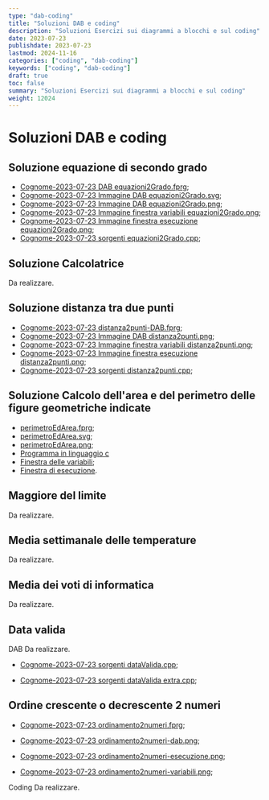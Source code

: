 ```yaml
---
type: "dab-coding"
title: "Soluzioni DAB e coding"
description: "Soluzioni Esercizi sui diagrammi a blocchi e sul coding"
date: 2023-07-23
publishdate: 2023-07-23
lastmod: 2024-11-16
categories: ["coding", "dab-coding"]
keywords: ["coding", "dab-coding"]
draft: true
toc: false
summary: "Soluzioni Esercizi sui diagrammi a blocchi e sul coding"
weight: 12024
---
```


# Soluzioni DAB e coding

## Soluzione equazione di secondo grado

- [Cognome-2023-07-23 DAB equazioni2Grado.fprg](/static/coding/dab-coding/equazioni2Grado.fprg);
- [Cognome-2023-07-23 Immagine DAB equazioni2Grado.svg](/static/coding/dab-coding/equazioni2Grado.svg);
- [Cognome-2023-07-23 Immagine DAB equazioni2Grado.png](/static/coding/dab-coding/equazioni2Grado.png);
- [Cognome-2023-07-23 Immagine finestra variabili equazioni2Grado.png](/static/coding/dab-coding/equazioni2Grado-variabili.png);
- [Cognome-2023-07-23 Immagine finestra esecuzione equazioni2Grado.png](/static/coding/dab-coding/equazioni2Grado-esecuzione.png);
- [Cognome-2023-07-23 sorgenti equazioni2Grado.cpp](/static/coding/dab-coding/equazioni2Grado.cpp);

## Soluzione Calcolatrice

Da realizzare.

## Soluzione distanza tra due punti

- [Cognome-2023-07-23 distanza2punti-DAB.fprg](/static/coding/dab-coding/distanza2punti-DAB.fprg);
- [Cognome-2023-07-23 Immagine DAB distanza2punti.png](/static/coding/dab-coding/distanza2punti-DAB.png);
- [Cognome-2023-07-23 Immagine finestra variabili distanza2punti.png](/static/coding/dab-coding/distanza2punti-variabili.png);
- [Cognome-2023-07-23 Immagine finestra esecuzione distanza2punti.png](/static/coding/dab-coding/distanza2punti-esecuzione.png);
- [Cognome-2023-07-23 sorgenti distanza2punti.cpp](/static/coding/dab-coding/distanza2punti.cpp);

## Soluzione Calcolo dell'area e del perimetro delle figure geometriche indicate

- [perimetroEdArea.fprg](/static/coding/dab-coding/perimetroEdArea/perimetroEdArea.fprg "Diagramma a blocchi file fprg");
- [perimetroEdArea.svg](/static/coding/dab-coding/perimetroEdArea/perimetroEdArea.svg "Diagramma a blocchi file SVG");
- [perimetroEdArea.png](/static/coding/dab-coding/perimetroEdArea/perimetroEdArea.png "Diagramma a blocchi file PNG");
- [Programma in linguaggio c](/static/coding/dab-coding/perimetroEdArea/perimetroEdArea.c "Programma in linguaggio c")
- [Finestra delle variabili](/static/coding/dab-coding/perimetroEdArea/perimetroEdArea-variabili.png "Finestra delle variabili");
- [Finestra di esecuzione](/static/coding/dab-coding/perimetroEdArea/perimetroEdArea-esecuzione.png "Finestra di esecuzione").

## Maggiore del limite

Da realizzare.

## Media settimanale delle temperature

Da realizzare.

## Media dei voti di informatica

Da realizzare.

## Data valida

DAB Da realizzare.

- [Cognome-2023-07-23 sorgenti dataValida.cpp](/static/coding/dab-coding/dataValida.cpp);

- [Cognome-2023-07-23 sorgenti dataValida extra.cpp](/static/coding/dab-coding/dataValidaExtra.cpp);

## Ordine crescente o decrescente 2 numeri

- [Cognome-2023-07-23 ordinamento2numeri.fprg](/static/coding/dab-coding/ordinamento2numeri.fprg);

- [Cognome-2023-07-23 ordinamento2numeri-dab.png](/static/coding/dab-coding/ordinamento2numeri-dab.png);

- [Cognome-2023-07-23 ordinamento2numeri-esecuzione.png](/static/coding/dab-coding/ordinamento2numeri-esecuzione.png);

- [Cognome-2023-07-23 ordinamento2numeri-variabili.png](/static/coding/dab-coding/ordinamento2numeri-variabili.png);

Coding Da realizzare.
